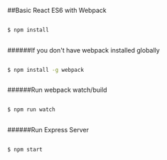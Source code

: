 ##Basic React ES6 with Webpack

```bash
  
$ npm install
  
```
  
######If you don't have webpack installed globally
```bash
  
$ npm install -g webpack
  
```
######Run webpack watch/build
```bash
  
$ npm run watch
  
```

######Run Express Server
```bash
  
$ npm start
  
```